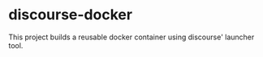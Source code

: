 # discourse-docker

This project builds a reusable docker container using discourse' launcher tool.
